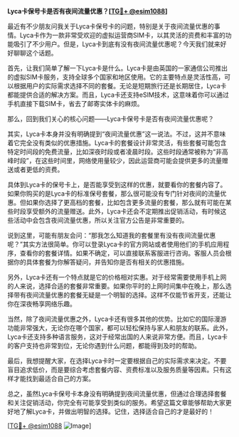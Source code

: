 **Lyca卡保号卡是否有夜间流量优惠？[[TG💪+ @esim1088](https://t.me/s/esim1088)]**

最近有不少朋友问我关于Lyca卡保号卡的问题，特别是关于夜间流量优惠的事情。Lyca卡作为一款非常受欢迎的虚拟运营商SIM卡，以其灵活的资费和丰富的功能吸引了不少用户。但是，Lyca卡到底有没有夜间流量优惠呢？今天我们就来好好聊聊这个话题。

首先，让我们简单了解一下Lyca卡是什么。Lyca卡是由英国的一家通信公司推出的虚拟SIM卡服务，支持全球多个国家和地区使用。它的主要特点是灵活性高，可以根据用户的实际需求选择不同的套餐。无论是短期旅行还是长期居住，Lyca卡都能提供合适的解决方案。而且，Lyca卡还支持eSIM技术，这意味着你可以通过手机直接下载SIM卡，省去了邮寄实体卡的麻烦。

那么，回到我们关心的核心问题——Lyca卡保号卡是否有夜间流量优惠呢？

其实，Lyca卡本身并没有明确提到“夜间流量优惠”这一说法。不过，这并不意味着它完全没有类似的优惠措施。Lyca卡的套餐设计非常灵活，有些套餐可能包含特定时间段的免费流量，比如深夜时段或者凌晨时段。这些时段通常被称为“非高峰时段”，在这些时间里，网络使用量较少，因此运营商可能会提供更多的流量赠送或者更低的资费。

具体到Lyca卡的保号卡上，是否能享受到这样的优惠，就要看你的套餐内容了。如果你购买的是Lyca卡的标准保号套餐，那么很可能没有专门针对夜间的流量优惠。但如果你选择了更高档的套餐，比如包含更多流量的套餐，那么就有可能在某些时段享受额外的流量赠送。此外，Lyca卡还会不定期推出促销活动，有时候这些活动中会包含夜间流量优惠，所以关注官方公告是非常重要的。

说到这里，可能有朋友会问：“那我怎么知道我的套餐里有没有夜间流量优惠呢？”其实方法很简单。你可以登录Lyca卡的官方网站或者使用他们的手机应用程序，查看你的套餐详情。如果不确定，可以直接联系客服进行咨询。客服人员会根据你的具体套餐为你解答疑问，并告知你是否有相关的优惠措施。

另外，Lyca卡还有一个特点就是它的价格相对实惠。对于经常需要使用手机上网的人来说，选择合适的套餐非常重要。如果你平时的上网时间集中在晚上，那么选择带有夜间流量优惠的套餐无疑是一个明智的选择。这样不仅能节省开支，还能让你在深夜畅享网络乐趣。

当然，除了夜间流量优惠之外，Lyca卡还有很多其他的优势。比如它的国际漫游功能非常强大，无论你在哪个国家，都可以轻松保持与家人和朋友的联系。此外，Lyca卡还支持多种语言服务，这对于经常出国的人来说非常方便。而且，Lyca卡的客户支持也非常到位，无论你遇到什么问题，都能得到及时的帮助。

最后，我想提醒大家，在选择Lyca卡时一定要根据自己的实际需求来决定。不要盲目追求低价，而是要综合考虑套餐内容、资费标准以及服务质量等因素。只有这样才能找到最适合自己的方案。

总之，虽然Lyca卡保号卡本身没有明确提到夜间流量优惠，但通过合理选择套餐和关注促销活动，你完全有可能享受到类似的服务。希望这篇文章能够帮助大家更好地了解Lyca卡，并做出明智的选择。记住，选择适合自己的才是最好的！

[[TG💪+ @esim1088](https://t.me/s/esim1088) ![Image](https://i.postimg.cc/4NQfJmqS/Snipaste-2025-05-13-00-14-12.png)]